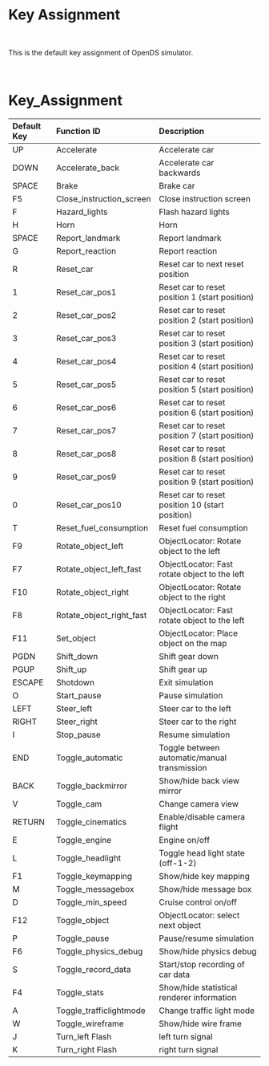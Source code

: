 # Key Assignment

<br>

This is the default key assignment of OpenDS simulator.

<br>

Key_Assignment
=====

Default Key	| Function ID	| Description
:- | :- | :-
UP |	Accelerate |	Accelerate car
DOWN |	Accelerate_back |	Accelerate car backwards
SPACE |	Brake	| Brake car
F5 |	Close_instruction_screen |	Close instruction screen
F |	Hazard_lights |	Flash hazard lights
H	| Horn |	Horn
SPACE	| Report_landmark	| Report landmark
G |	Report_reaction	| Report reaction
R	| Reset_car |	Reset car to next reset position
1 |	Reset_car_pos1	| Reset	car	to	reset position	1	(start position)
2	| Reset_car_pos2	|Reset	car	to	reset position	2	(start position)
3	| Reset_car_pos3	|Reset	car	to	reset position	3	(start position)
4	| Reset_car_pos4	|Reset	car	to	reset position	4	(start position)
5	| Reset_car_pos5	|Reset	car	to	reset position	5	(start position)
6 |	Reset_car_pos6	|Reset	car	to	reset position	6	(start position)
7 |	Reset_car_pos7	|Reset	car	to	reset position	7	(start position)
8 |	Reset_car_pos8	|Reset	car	to	reset position	8	(start position)
9 |	Reset_car_pos9	|Reset	car	to	reset position	9	(start position)
0	| Reset_car_pos10	|Reset	car	to	reset position	10 (start position)
T |	Reset_fuel_consumption	|Reset fuel consumption
F9 |	Rotate_object_left	|ObjectLocator:	Rotate object to the left
F7 |	Rotate_object_left_fast	|ObjectLocator:	Fast rotate object to the left
F10	|Rotate_object_right|	ObjectLocator:	Rotate object to the right
F8	|Rotate_object_right_fast|	ObjectLocator:	Fast rotate object to the left
F11	|Set_object |	ObjectLocator:	Place object on the map
PGDN|	Shift_down|	Shift gear down
PGUP|	Shift_up|	Shift gear up
ESCAPE|	Shotdown	|Exit simulation
O	|Start_pause|	Pause simulation
LEFT|	Steer_left	|Steer car to the left
RIGHT	|Steer_right|	Steer car to the right
I|	Stop_pause	|Resume simulation
END	|Toggle_automatic	|Toggle	between automatic/manual transmission
BACK|	Toggle_backmirror	|Show/hide	back	view mirror
V	|Toggle_cam|	Change camera view
RETURN|	Toggle_cinematics	|Enable/disable	camera flight
E|	Toggle_engine|	Engine on/off
L|	Toggle_headlight	|Toggle head light state (off-1-2)
F1|	Toggle_keymapping	|Show/hide key mapping
M	|Toggle_messagebox	|Show/hide	message box
D|	Toggle_min_speed	|Cruise control on/off
F12	|Toggle_object	|ObjectLocator:	select next object
P	|Toggle_pause	|Pause/resume simulation
F6|	Toggle_physics_debug|	Show/hide	physics debug
S|	Toggle_record_data|	Start/stop recording of car data
F4|	Toggle_stats	|Show/hide	statistical renderer information
A	|Toggle_trafficlightmode	|Change	traffic	light mode
W	|Toggle_wireframe	|Show/hide wire frame
J	|Turn_left	Flash |left turn signal
K	|Turn_right	Flash| right turn signal

<br>
